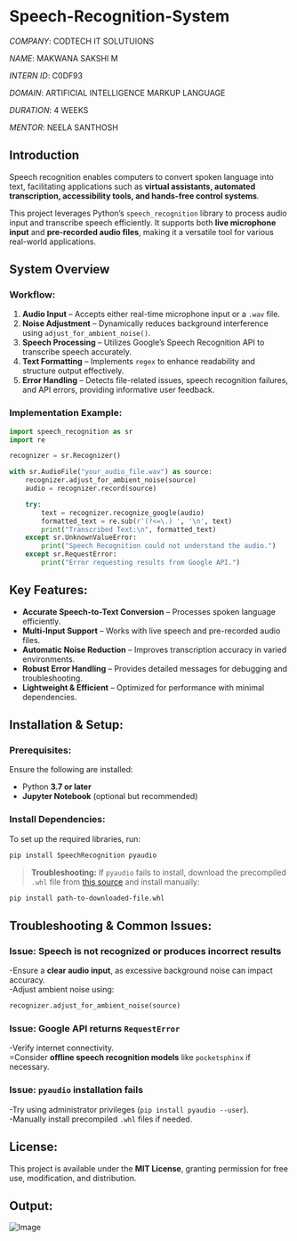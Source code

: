 # Speech-Recognition-System

*COMPANY*: CODTECH IT SOLUTUIONS

*NAME*: MAKWANA SAKSHI M

*INTERN ID*: C0DF93

*DOMAIN*: ARTIFICIAL INTELLIGENCE MARKUP LANGUAGE

*DURATION*: 4 WEEKS

*MENTOR*: NEELA SANTHOSH


## Introduction
Speech recognition enables computers to convert spoken language into text, facilitating applications such as **virtual assistants, automated transcription, accessibility tools, and hands-free control systems**.  

This project leverages Python’s `speech_recognition` library to process audio input and transcribe speech efficiently. It supports both **live microphone input** and **pre-recorded audio files**, making it a versatile tool for various real-world applications.

## System Overview  

### **Workflow:**  
1. **Audio Input** – Accepts either real-time microphone input or a `.wav` file.  
2. **Noise Adjustment** – Dynamically reduces background interference using `adjust_for_ambient_noise()`.  
3. **Speech Processing** – Utilizes Google’s Speech Recognition API to transcribe speech accurately.  
4. **Text Formatting** – Implements `regex` to enhance readability and structure output effectively.  
5. **Error Handling** – Detects file-related issues, speech recognition failures, and API errors, providing informative user feedback.  

### **Implementation Example:**  
```python
import speech_recognition as sr  
import re  

recognizer = sr.Recognizer()  

with sr.AudioFile("your_audio_file.wav") as source:  
    recognizer.adjust_for_ambient_noise(source)  
    audio = recognizer.record(source)  

    try:  
        text = recognizer.recognize_google(audio)  
        formatted_text = re.sub(r'(?<=\.) ', '\n', text)  
        print("Transcribed Text:\n", formatted_text)  
    except sr.UnknownValueError:  
        print("Speech Recognition could not understand the audio.")  
    except sr.RequestError:  
        print("Error requesting results from Google API.")  
```  

## Key Features:  
- **Accurate Speech-to-Text Conversion** – Processes spoken language efficiently.  
- **Multi-Input Support** – Works with live speech and pre-recorded audio files.  
- **Automatic Noise Reduction** – Improves transcription accuracy in varied environments.  
- **Robust Error Handling** – Provides detailed messages for debugging and troubleshooting.  
- **Lightweight & Efficient** – Optimized for performance with minimal dependencies.  

## Installation & Setup: 

### **Prerequisites:**  
Ensure the following are installed:  
- Python **3.7 or later**  
- **Jupyter Notebook** (optional but recommended)  

### **Install Dependencies:**  
To set up the required libraries, run:  
```bash
pip install SpeechRecognition pyaudio
```

> **Troubleshooting:** If `pyaudio` fails to install, download the precompiled `.whl` file from [this source](https://www.lfd.uci.edu/~gohlke/pythonlibs/#pyaudio) and install manually:  
```bash
pip install path-to-downloaded-file.whl
```

## Troubleshooting & Common Issues: 

### **Issue:** Speech is not recognized or produces incorrect results  
-Ensure a **clear audio input**, as excessive background noise can impact accuracy.  
-Adjust ambient noise using:  
```python
recognizer.adjust_for_ambient_noise(source)
```

### **Issue:** Google API returns `RequestError`  
-Verify internet connectivity.  
=Consider **offline speech recognition models** like `pocketsphinx` if necessary.  

### **Issue:** `pyaudio` installation fails  
-Try using administrator privileges (`pip install pyaudio --user`).  
-Manually install precompiled `.whl` files if needed.  

## License:  
This project is available under the **MIT License**, granting permission for free use, modification, and distribution.  


## Output:
![Image](https://github.com/user-attachments/assets/50db4714-dcb1-4170-ae29-0bf8385184df)
